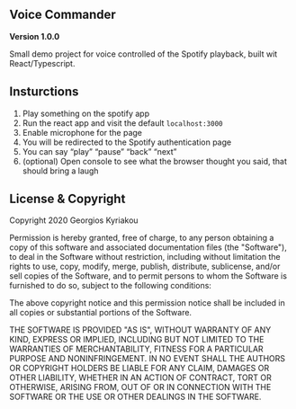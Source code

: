 ## Voice Commander
**Version 1.0.0**

Small demo project for voice controlled of the Spotify playback, built wit React/Typescript.

## Insturctions
1. Play something on the spotify app
2. Run the react app and visit the default `localhost:3000`
3. Enable microphone for the page
4. You will be redirected to the Spotify authentication page
5. You can say “play” “pause” “back” “next”
6. (optional) Open console to see what the browser thought you said, that should bring a laugh

## License & Copyright

Copyright 2020 Georgios Kyriakou

Permission is hereby granted, free of charge, to any person obtaining a copy of this software and associated documentation files (the "Software"), to deal in the Software without restriction, including without limitation the rights to use, copy, modify, merge, publish, distribute, sublicense, and/or sell copies of the Software, and to permit persons to whom the Software is furnished to do so, subject to the following conditions:

The above copyright notice and this permission notice shall be included in all copies or substantial portions of the Software.

THE SOFTWARE IS PROVIDED "AS IS", WITHOUT WARRANTY OF ANY KIND, EXPRESS OR IMPLIED, INCLUDING BUT NOT LIMITED TO THE WARRANTIES OF MERCHANTABILITY, FITNESS FOR A PARTICULAR PURPOSE AND NONINFRINGEMENT. IN NO EVENT SHALL THE AUTHORS OR COPYRIGHT HOLDERS BE LIABLE FOR ANY CLAIM, DAMAGES OR OTHER LIABILITY, WHETHER IN AN ACTION OF CONTRACT, TORT OR OTHERWISE, ARISING FROM, OUT OF OR IN CONNECTION WITH THE SOFTWARE OR THE USE OR OTHER DEALINGS IN THE SOFTWARE.